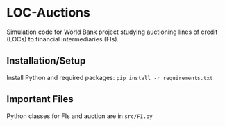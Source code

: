 # LOC-Auctions

Simulation code for World Bank project studying auctioning lines of credit (LOCs) to financial intermediaries (FIs).

## Installation/Setup

Install Python and required packages: ```pip install -r requirements.txt```

## Important Files

Python classes for FIs and auction are in ```src/FI.py```
